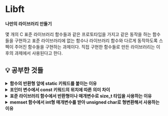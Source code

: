 # Libft
<b>나만의 라이브러리 만들기</b>

몇 개의 C 표준 라이브러리 함수들과 같은 프로토타입을 가지고 같은 동작을 하는 함수들을 구현하고 표준 라이브러리에 없는 함수나 라이브러리 함수와 다르게 동작하도록 스펙이 주어진 함수들을 구현하는 과제이다. 직접 구현한 함수들로 만든 라이브러리는 이후의 과제에서 사용된다고 한다.

## 💡 공부한 것들

<details>
<summary><b>함수의 반환형 앞에 static 키워드를 붙이는 이유</b></summary>
 
 - 반환형 앞에 static 키워드를 붙이면 그 함수는 정적 함수가 되어 해당 소스파일 내부에서만 사용 가능한 함수가 된다.
 - 프로젝트를 여러명의 개발자가 나누어 개발하는 경우, 각자 작성한 소스파일에서 함수 이름이 중복되는 경우를 피하기 위해서 사용한다.
 - 함수 이름이 중복되는 경우 목적 파일을 만드는 것에는 문제가 없지만 만들어진 목적파일들을 링크하는 과정에서 오류가 발생한다.
<br>
</details>

<details>
<summary><b>포인터 변수에서 const 키워드의 위치에 따른 의미 차이</b></summary>

 - 변수 앞에 const 키워드를 붙이면 해당 변수는 상수로 취급한다. 즉, 변수 선언시에만 초기값을 할당할 수 있고 그 후에는 값을 변경할 수 없게 된다. 
 - 이러한 const 키워드를 포인터 변수 앞에 붙일 때는 아래와 같이 그 위치에 따라 의미가 조금 다르다.
 ```c
 char c1 = 'a';
 char c2 = 'b';

 const char *p1 = &c1; //const char *는 char const *와 같은 의미이다.
 char *const p2 = &c1;
 const char *const p3 = &c1;

 p1 = &c2; //정상적으로 컴파일
 *p1 = 'c'; //컴파일 에러

 *p2 = 'c'; //정상적으로 컴파일
 p2 = &c2; //컴파일 에러

 p3 = &c2; //컴파일 에러
 *p3 = 'c'; //컴파일 에러
 ```
<br>
</details>

<details>
<summary><b>표준 라이브러리 함수에서 반환형이나 매개변수로 size_t 타입을 사용하는 이유</b></summary>

 - size_t는 부호없는 정수 자료형으로 32비트 운영체제에서는 4바이트, 64비트 운영체제에서는 8바이트의 크기를 갖는다.
 - 하지만 unsigned int는 운영체제가 32비트이던 64비트이던 4바이트의 크기를 갖는다.
 - 따라서 운영체제에 따라 가능한 가장 큰 범위의 부호없는 정수형을 사용하고 싶을 때는 size_t를 사용한다.
 - 참고: [데이터 형식 범위](https://learn.microsoft.com/ko-kr/cpp/cpp/data-type-ranges?view=msvc-170)
<br>
</details>

<details>
<summary><b>memset 함수에서 int형 매개변수를 받아 unsigned char로 형변환해서 사용하는 이유</b></summary>

 - C99 표준 이전인 K&R 방식에서는 함수를 정의할 때 리턴타입이나 매개변수의 타입을 명시하지 않고 모두 int로 인식하는 ‘implicit int rule’이 적용되었다.
 - 또한 int로 받은 매개변수를 다른 타입으로 변환하고 싶으면 함수의 중괄호 밖에서 자료형을 명시해 주었다.
 - 결론적으로 이 시절의 관습이 남아있는 함수라서 그렇다.
 - 참고: [80년대 C언어는 어땠을까?](https://80000coding.oopy.io/31f3b397-1483-4a75-9d88-c99284e7f3ca)
<br>
</details>
